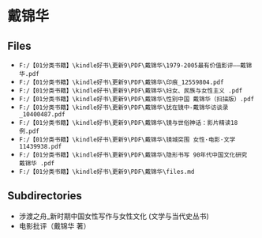 # 戴锦华

## Files

- `F:/【01分类书籍】\kindle好书\更新9\PDF\戴锦华\1979-2005最有价值影评——戴锦华.pdf`
- `F:/【01分类书籍】\kindle好书\更新9\PDF\戴锦华\印痕_12559804.pdf`
- `F:/【01分类书籍】\kindle好书\更新9\PDF\戴锦华\妇女、民族与女性主义 .pdf`
- `F:/【01分类书籍】\kindle好书\更新9\PDF\戴锦华\性别中国 戴锦华（扫描版）.pdf`
- `F:/【01分类书籍】\kindle好书\更新9\PDF\戴锦华\犹在镜中-戴锦华访谈录_10400487.pdf`
- `F:/【01分类书籍】\kindle好书\更新9\PDF\戴锦华\镜与世俗神话：影片精读18例.pdf`
- `F:/【01分类书籍】\kindle好书\更新9\PDF\戴锦华\镜城突围 女性·电影·文学11439938.pdf`
- `F:/【01分类书籍】\kindle好书\更新9\PDF\戴锦华\隐形书写 90年代中国文化研究 戴锦华 .pdf`
- `F:/【01分类书籍】\kindle好书\更新9\PDF\戴锦华\files.md`

## Subdirectories

- 涉渡之舟_新时期中国女性写作与女性文化 (文学与当代史丛书)
- 电影批评（戴锦华 著）
